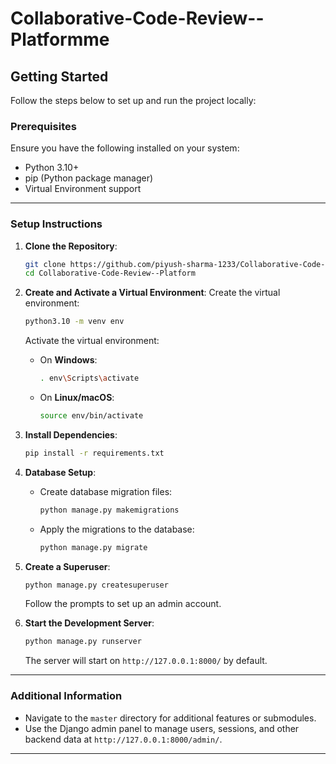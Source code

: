 # Collaborative-Code-Review--Platformme

## Getting Started

Follow the steps below to set up and run the project locally:

### Prerequisites

Ensure you have the following installed on your system:

- Python 3.10+
- pip (Python package manager)
- Virtual Environment support

---

### Setup Instructions

1. **Clone the Repository**:

   ```bash
   git clone https://github.com/piyush-sharma-1233/Collaborative-Code-Review--Platform.git
   cd Collaborative-Code-Review--Platform
   ```

2. **Create and Activate a Virtual Environment**:
   Create the virtual environment:

   ```bash
   python3.10 -m venv env
   ```

   Activate the virtual environment:

   - On **Windows**:
     ```bash
     . env\Scripts\activate
     ```
   - On **Linux/macOS**:
     ```bash
     source env/bin/activate
     ```

3. **Install Dependencies**:

   ```bash
   pip install -r requirements.txt
   ```

4. **Database Setup**:

   - Create database migration files:
     ```bash
     python manage.py makemigrations
     ```
   - Apply the migrations to the database:
     ```bash
     python manage.py migrate
     ```

5. **Create a Superuser**:

   ```bash
   python manage.py createsuperuser
   ```

   Follow the prompts to set up an admin account.

6. **Start the Development Server**:

   ```bash
   python manage.py runserver
   ```

   The server will start on `http://127.0.0.1:8000/` by default.

---

### Additional Information

- Navigate to the `master` directory for additional features or submodules.
- Use the Django admin panel to manage users, sessions, and other backend data at `http://127.0.0.1:8000/admin/`.

---
